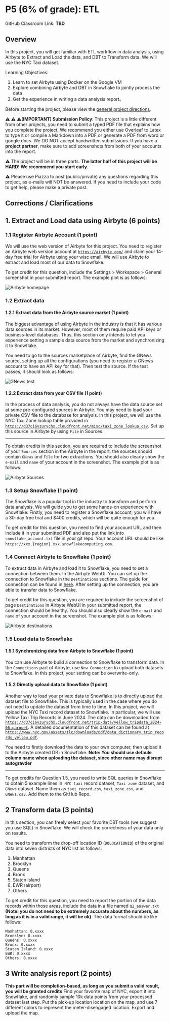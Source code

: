 # P5 (6% of grade): ETL
GitHub Classroom Link: **TBD**

## Overview
In this project, you will get familiar with ETL workflow in data analysis, using Airbyte to Extract and Load the data, and DBT to Transform data. We will use the NYC Taxi dataset.

Learning Objectives:
1. Learn to set Airbyte using Docker on the Google VM
2. Explore combining Airbyte and DBT in Snowflake to jointly process the data
3. Get the experience in writing a data analysis report。

Before starting the project, please view the [general project directions](https://github.com/CS639-Data-Management-for-Data-Science/f24/blob/main/projects.md).

:warning: :warning:  :warning:**[IMPORTANT] Submission Policy**: This project is a little different from other projects, you need to submit a typed PDF file that explains how you complete the project. We recommend you either use Overleaf to Latex to type it or compile a Markdown into a PDF or generate a PDF from word or google docs. We DO NOT accept handwritten submissions. If you have a **project partner**, make sure to add screenshots from both of your accounts into the report.

⚠️ The project will be in three parts. **The latter half of this project will be HARD! We recommend you start early**.

⚠️ Please use Piazza to post (public/private) any questions regarding this project, as e-mails will NOT be answered. If you need to include your code to get help, please make a private post.

## Corrections / Clarifications


## 1. Extract and Load data using Airbyte (6 points)

### 1.1 Register Airbyte Account (1 point)

We will use the web version of Airbyte for this project. You need to register an Airbyte web version account at [`https://airbyte.com/`](https://airbyte.com/) and claim your 14-day free trial for Airbyte using your wisc email. We will use Airbyte to extract and load most of our data to Snowflake. 

To get credit for this question, include the Settings > Workspace > General screenshot in your submitted report. The example plot is as follows:

![Airbyte homepage](./plots/AirByte_homepage.png)



### 1.2 Extract data

#### 1.2.1 Extract data from the Airbyte source market (1 point)

The biggest advantage of using Airbyte in the industry is that it has various data sources in its market. However, most of them require paid API keys or business-level databases. Thus, this section only intends to let you experience setting a sample data source from the market and synchronizing it to Snowflake. 

You need to go to the sources marketplace of Airbyte, find the GNews source, setting up all the configurations (you need to register a GNews account to have an API key for that). Then test the source. If the test passes, it should look as follows:

![GNews test](./plots/GNews_test.png)

#### 1.2.2 Extract data from your CSV file (1 point)

In the process of data analysis, you do not always have the data source set at some pre-configured sources in Airbyte. You may need to load your private CSV file to the database for analysis. In this project, we will use the NYC Taxi Zone lookup table provided in [`https://d37ci6vzurychx.cloudfront.net/misc/taxi_zone_lookup.csv`](https://d37ci6vzurychx.cloudfront.net/misc/taxi_zone_lookup.csv). Set up this source in Airbyte by using `File` in Sources.

---

To obtain credits in this section, you are required to include the screenshot of your `Sources` section in the Airbyte in the report. the sources should contain `GNews` and `File` for two extractions. You should also clearly show the `e-mail` and `name` of your account in the screenshot. The example plot is as follows:

![Airbyte Sources](./plots/AirByte_sources.png)

### 1.3 Setup Snowflake (1 point)

The Snowflake is a popular tool in the industry to transform and perform data analysis. We will guide you to get some hands-on experience with Snowflake. Firstly, you need to register a Snowflake account; you will have a 30-day free trial and $400 credits, which will be quite enough for you. 

To get credit for this question, you need to find your account URL and then include it in your submitted PDF and also put the link into `snowflake_account.txt` file in your git repo. Your account URL should be like `https://xxx.{region}.xxx.snowflakecomputing.com`.

### 1.4 Connect Airbyte to Snowflake (1 point)

To extract data in Airbyte and load it to Snowflake, you need to set a connection between them. In the Airbyte WebUI. You can set up the connection to Snowflake in the `Destinations` sections. The guide for connection can be found in [here](https://docs.airbyte.com/integrations/destinations/snowflake?_gl=1*6fqg41*_gcl_aw*R0NMLjE3Mjk1MjI4MTEuQ2owS0NRanc5OWU0QmhEaUFSSXNBSVNFN1BfYWZuTEtHN3BlUWxlbmZXOW14Q0otaXRwWG0zV0xsM1pjeGpjQWt6bE9sQS1oNTFZODE5a2FBc3lIRUFMd193Y0I.*_gcl_au*NzUxMzA5NTcyLjE3MjkwMDUxMzUuMzk0OTIyMjM4LjE3MzAzMTIyMDEuMTczMDMxMjcyMQ..). After setting up the connection, you are able to transfer data to Snowflake.

To get credit for this question, you are required to include the screenshot of page `Destinations` in Airbyte WebUI in your submitted report, the connection should be healthy. You should also clearly show the `e-mail` and `name` of your account in the screenshot. The example plot is as follows:

![Airbyte destinations](./plots/AirByte_destinations.png)

### 1.5 Load data to Snowflake

#### 1.5.1 Synchronizing data from Airbyte to Snowflake (1 point)

You can use Airbyte to build a connection to Snowflake to transform data. In the `Connections` part of Airbyte, use `New Connection` to upload both datasets to Snowflake. In this project, your setting can be overwrite-only. 

#### 1.5.2 Directly upload data to Snowflake (1 point) 

Another way to load your private data to Snowflake is to directly upload the dataset file to Snowflake. This is typically used in the case where you do not need to update the dataset from time to time. In this project, we will upload the NYC Taxi record dataset to Snowflake. In particular, we will use  Yellow Taxi Trip Records in June 2024. The data can be downloaded from [`https://d37ci6vzurychx.cloudfront.net/trip-data/yellow_tripdata_2024-06.parquet`](https://d37ci6vzurychx.cloudfront.net/trip-data/yellow_tripdata_2024-06.parquet). A detailed documentation of this dataset can be found at [`https://www.nyc.gov/assets/tlc/downloads/pdf/data_dictionary_trip_records_yellow.pdf`](https://www.nyc.gov/assets/tlc/downloads/pdf/data_dictionary_trip_records_yellow.pdf). 

You need to firstly download the data to your own computer, then upload it to the Airbyte created DB in Snowflake. **Note: You should use defaule column name when uploading the dataset, since other name may disrupt autogravder**

---

To get credits for Question 1.5, you need to write SQL queries in Snowflake to obtain 5 example lines in` NYC taxi` record dataset, `Taxi zone` dataset, and `GNews` dataset. Name them as `taxi_record.csv`,  `taxi_zone.csv`, and `GNews.csv`. Add them to the GitHub Repo.


## 2 Transform data (3 points)

In this section, you can freely select your favorite DBT tools (we suggest you use SQL) in Snowflake. We will check the correctness of your data only on results. 

You need to transform the drop-off location ID (`DOLOCATIONID`) of the original data into seven districts of NYC list as follows:
1. Manhattan
2. Brooklyn
3. Queens
4. Bronx
5. Staten Island
6. EWR (airport)
7. Others

To get credit for this question, you need to report the portion of the data records within those areas, include the data in a file named `Q2_answer.txt` **(Note: you do not need to be extremely accurate about the numbers, as long as it is in a valid range, it will be ok)**. The data format should be like follows:

```text
Manhattan: 0.xxxx
Brooklyn: 0.xxxx
Queens: 0.xxxx
Bronx: 0.xxxx
Staten Island: 0.xxxx
EWR: 0.xxxx
Others: 0.xxxx
```



## 3 Write analysis report (2 points)

**This part will be completion-based, as long as you submit a valid result, you will be granted credits**
Find your favorite map of NYC, export it into Snowflake, and randomly sample 10k data points from your processed dataset last step. Put the pick-up location location on the map, and use 7 different colors to represent the meter-disengaged location. Export and upload the map.


